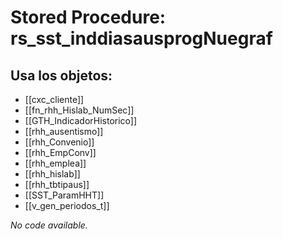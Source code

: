 # Stored Procedure: rs_sst_inddiasausprogNuegraf

## Usa los objetos:
- [[cxc_cliente]]
- [[fn_rhh_Hislab_NumSec]]
- [[GTH_IndicadorHistorico]]
- [[rhh_ausentismo]]
- [[rhh_Convenio]]
- [[rhh_EmpConv]]
- [[rhh_emplea]]
- [[rhh_hislab]]
- [[rhh_tbtipaus]]
- [[SST_ParamHHT]]
- [[v_gen_periodos_t]]

*No code available.*
